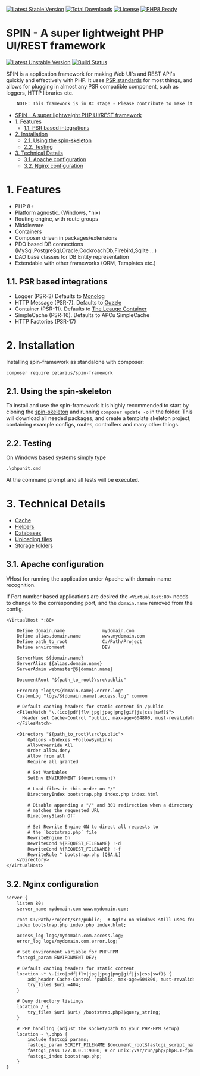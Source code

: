 [![Latest Stable Version](https://poser.pugx.org/celarius/spin-framework/v/stable)](https://packagist.org/packages/celarius/spin-framework)
[![Total Downloads](https://poser.pugx.org/celarius/spin-framework/downloads)](https://packagist.org/packages/celarius/spin-framework)
[![License](https://poser.pugx.org/nofuzz/framework/license)](https://packagist.org/packages/celarius/spin-framework)
[![PHP8 Ready](https://img.shields.io/badge/PHP8-ready-green.svg)](https://packagist.org/packages/celarius/spin-framework)

# SPIN - A super lightweight PHP UI/REST framework
[![Latest Unstable Version](https://poser.pugx.org/celarius/spin-framework/v/unstable)](https://packagist.org/packages/celarius/spin-framework)
[![Build Status](https://travis-ci.com/github/Celarius/spin-framework.svg?branch=master)](https://travis-ci.com/github/Celarius/spin-framework)

SPIN is a application framework for making Web UI's and REST API's quickly and effectively with PHP. It uses [PSR standards](http://www.php-fig.org/psr/)
for most things, and allows for plugging in almost any PSR compatible component, such as loggers, HTTP libraries etc.

```txt
    NOTE: This framework is in RC stage - Please contribute to make it complete
```

<!-- https://github.com/naokazuterada/MarkdownTOC -->

<!-- MarkdownTOC list_bullets="-" bracket="round" lowercase="true" autolink="true" indent= -->

- [SPIN - A super lightweight PHP UI/REST framework](#spin---a-super-lightweight-php-uirest-framework)
- [1. Features](#1-features)
  - [1.1. PSR based integrations](#11-psr-based-integrations)
- [2. Installation](#2-installation)
  - [2.1. Using the spin-skeleton](#21-using-the-spin-skeleton)
  - [2.2. Testing](#22-testing)
- [3. Technical Details](#3-technical-details)
  - [3.1. Apache configuration](#31-apache-configuration)
  - [3.2. Nginx configuration](#32-nginx-configuration)

<!-- /MarkdownTOC -->

# 1. Features
* PHP 8+
* Platform agnostic. (Windows, \*nix)
* Routing engine, with route groups
* Middleware
* Containers
* Composer driven in packages/extensions
* PDO based DB connections (MySql,PostgreSql,Oracle,CockroachDb,Firebird,Sqlite ...)
* DAO base classes for DB Entity representation
* Extendable with other frameworks (ORM, Templates etc.)


## 1.1. PSR based integrations
* Logger (PSR-3) Defaults to [Monolog](https://github.com/Seldaek/monolog)
* HTTP Message (PSR-7). Defaults to [Guzzle](https://github.com/guzzle/guzzle)
* Container (PSR-11). Defaults to [The Leauge Container](http://container.thephpleague.com/)
* SimpleCache (PSR-16). Defaults to APCu SimpleCache
* HTTP Factories (PSR-17)


# 2. Installation
Installing spin-framework as standalone with composer:
```bash
composer require celarius/spin-framework
```

## 2.1. Using the spin-skeleton
To install and use the spin-framework it is highly recommended to start by cloning the [spin-skeleton](https://github.com/Celarius/spin-skeleton) and
running `composer update -o` in the folder. This will download all needed packages, and create a template skeleton project, containing example
configs, routes, controllers and many other things.

## 2.2. Testing
On Windows based systems simply type
```txt
.\phpunit.cmd
```
At the command prompt and all tests will be executed.

# 3. Technical Details
* [Cache](doc/Cache.md)
* [Helpers](doc/Helpers.md)
* [Databases](doc/Databases.md)
* [Uploading files](doc/Uploaded-files.md)
* [Storage folders](doc/Storage-folders.md)


## 3.1. Apache configuration
VHost for running the application under Apache with domain-name recognition.

If Port number based applications are desired the `<VirtualHost:80>` needs to change to
the corresponding port, and the `domain.name` removed from the config.

```txt
<VirtualHost *:80>

    Define domain.name              mydomain.com
    Define alias.domain.name        www.mydomain.com
    Define path_to_root             C:/Path/Project
    Define environment              DEV

    ServerName ${domain.name}
    ServerAlias ${alias.domain.name}
    ServerAdmin webmaster@${domain.name}

    DocumentRoot "${path_to_root}\src\public"

    ErrorLog "logs/${domain.name}.error.log"
    CustomLog "logs/${domain.name}.access.log" common

    # Default caching headers for static content in /public
    <FilesMatch "\.(ico|pdf|flv|jpg|jpeg|png|gif|js|css|swf)$">
      Header set Cache-Control "public, max-age=604800, must-revalidate"
    </FilesMatch>

    <Directory "${path_to_root}\src\public">
        Options -Indexes +FollowSymLinks
        AllowOverride All
        Order allow,deny
        Allow from all
        Require all granted

        # Set Variables
        SetEnv ENVIRONMENT ${environment}

        # Load files in this order on "/"
        DirectoryIndex bootstrap.php index.php index.html

        # Disable appending a "/" and 301 redirection when a directory
        # matches the requested URL
        DirectorySlash Off

        # Set Rewrite Engine ON to direct all requests to
        # the `bootstrap.php` file
        RewriteEngine On
        RewriteCond %{REQUEST_FILENAME} !-d
        RewriteCond %{REQUEST_FILENAME} !-f
        RewriteRule ^ bootstrap.php [QSA,L]
    </Directory>
</VirtualHost>
```

## 3.2. Nginx configuration

```txt
server {
    listen 80;
    server_name mydomain.com www.mydomain.com;

    root C:/Path/Project/src/public;  # Nginx on Windows still uses forward slashes
    index bootstrap.php index.php index.html;

    access_log logs/mydomain.com.access.log;
    error_log logs/mydomain.com.error.log;

    # Set environment variable for PHP-FPM
    fastcgi_param ENVIRONMENT DEV;

    # Default caching headers for static content
    location ~* \.(ico|pdf|flv|jpg|jpeg|png|gif|js|css|swf)$ {
        add_header Cache-Control "public, max-age=604800, must-revalidate";
        try_files $uri =404;
    }

    # Deny directory listings
    location / {
        try_files $uri $uri/ /bootstrap.php?$query_string;
    }

    # PHP handling (adjust the socket/path to your PHP-FPM setup)
    location ~ \.php$ {
        include fastcgi_params;
        fastcgi_param SCRIPT_FILENAME $document_root$fastcgi_script_name;
        fastcgi_pass 127.0.0.1:9000; # or unix:/var/run/php/php8.1-fpm.sock
        fastcgi_index bootstrap.php;
    }
}
```
